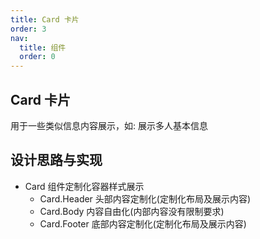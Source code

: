 ```yaml
---
title: Card 卡片
order: 3
nav:
  title: 组件
  order: 0
---
```


## Card 卡片

用于一些类似信息内容展示，如: 展示多人基本信息

## 设计思路与实现

- Card 组件定制化容器样式展示
  - Card.Header 头部内容定制化(定制化布局及展示内容)
  - Card.Body 内容自由化(内部内容没有限制要求)
  - Card.Footer 底部内容定制化(定制化布局及展示内容)
